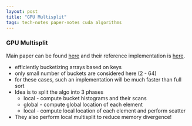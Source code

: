 ```yaml
---
layout: post
title: "GPU Multisplit"
tags: tech-notes paper-notes cuda algorithms
---
```


### GPU Multisplit
Main paper can be found [here](http://delivery.acm.org/10.1145/2860000/2851169/a12-ashkiani.pdf?ip=121.244.166.165&id=2851169&acc=ACTIVE%20SERVICE&key=D494438A622BF6CC%2ED494438A622BF6CC%2E4D4702B0C3E38B35%2E4D4702B0C3E38B35&__acm__=1561962172_44fee4c400764be9c464ccd99ad0ab9d)
and their reference implementation is [here](https://github.com/owensgroup/GpuMultisplit).

- efficiently bucketizing arrays based on keys
- only small number of buckets are considered here (2 - 64)
- for these cases, such an implementation will be much faster than full sort
- Idea is to split the algo into 3 phases
  - local - compute bucket histograms and their scans
  - global - compute global location of each element
  - local - compute local location of each element and perform scatter
- They also perform local multisplit to reduce memory divergence!
